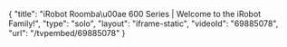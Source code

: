 {
    "title": "iRobot Roomba\u00ae 600 Series | Welcome to the iRobot Family!",
    "type": "solo",
    "layout": "iframe-static",
    "videoId": "69885078",
    "url": "\/tvpembed\/69885078"
}